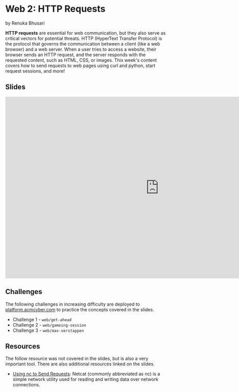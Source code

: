 # Web 2: HTTP Requests
by Renuka Bhusari

**HTTP requests** are essential for web communication, but they also serve as critical vectors for potential threats. HTTP (HyperText Transfer Protocol) is the protocol that governs the communication between a client (like a web browser) and a web server. When a user tries to access a website, their browser sends an HTTP request, and the server responds with the requested content, such as HTML, CSS, or images. This week's content covers how to send requests to web pages using curl and python, start request sessions, and more!

## Slides
<iframe src="https://docs.google.com/presentation/d/1CexVPu-R4y06QF5HoiR4lwNGV2GRdYtdMfPdzk7qsHc/embed?start=false&loop=false&delayms=3000" frameborder="0" width="960" height="569" allowfullscreen="true" mozallowfullscreen="true" webkitallowfullscreen="true"></iframe>

## Challenges
The following challenges in increasing difficulty are deployed to [platform.acmcyber.com](https://platform.acmcyber.com) to practice the concepts covered in the slides.
- Challenge 1 - `web/get-ahead` 
- Challenge 2 - `web/gameing-session`
- Challenge 3 - `web/max-verstappen`

## Resources
The follow resource was not covered in the slides, but is also a very important tool. There are also additional resources linked on the slides.
- [Using nc to Send Requests](https://www.geeksforgeeks.org/how-to-make-an-http-get-request-manually-with-netcat/): Netcat (commonly abbreviated as nc) is a simple network utility used for reading and writing data over network connections. 
